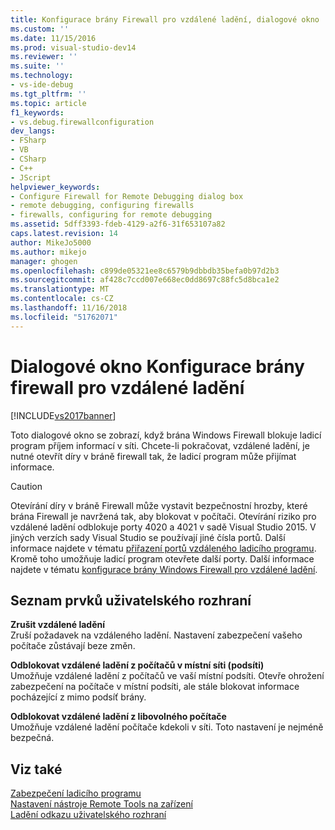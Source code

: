 ```yaml
---
title: Konfigurace brány Firewall pro vzdálené ladění, dialogové okno | Dokumentace Microsoftu
ms.custom: ''
ms.date: 11/15/2016
ms.prod: visual-studio-dev14
ms.reviewer: ''
ms.suite: ''
ms.technology:
- vs-ide-debug
ms.tgt_pltfrm: ''
ms.topic: article
f1_keywords:
- vs.debug.firewallconfiguration
dev_langs:
- FSharp
- VB
- CSharp
- C++
- JScript
helpviewer_keywords:
- Configure Firewall for Remote Debugging dialog box
- remote debugging, configuring firewalls
- firewalls, configuring for remote debugging
ms.assetid: 5dff3393-fdeb-4129-a2f6-31f653107a82
caps.latest.revision: 14
author: MikeJo5000
ms.author: mikejo
manager: ghogen
ms.openlocfilehash: c899de05321ee8c6579b9dbbdb35befa0b97d2b3
ms.sourcegitcommit: af428c7ccd007e668ec0dd8697c88fc5d8bca1e2
ms.translationtype: MT
ms.contentlocale: cs-CZ
ms.lasthandoff: 11/16/2018
ms.locfileid: "51762071"
---
```

# <a name="configure-firewall-for-remote-debugging-dialog-box"></a>Dialogové okno Konfigurace brány firewall pro vzdálené ladění
[!INCLUDE[vs2017banner](../includes/vs2017banner.md)]

Toto dialogové okno se zobrazí, když brána Windows Firewall blokuje ladicí program příjem informací v síti. Chcete-li pokračovat, vzdálené ladění, je nutné otevřít díry v bráně firewall tak, že ladicí program může přijímat informace.  
  
> [!CAUTION]
>  Otevírání díry v bráně Firewall může vystavit bezpečnostní hrozby, které brána Firewall je navržená tak, aby blokovat v počítači. Otevírání riziko pro vzdálené ladění odblokuje porty 4020 a 4021 v sadě Visual Studio 2015. V jiných verzích sady Visual Studio se používají jiné čísla portů. Další informace najdete v tématu [přiřazení portů vzdáleného ladicího programu](../debugger/remote-debugger-port-assignments.md). Kromě toho umožňuje ladicí program otevřete další porty. Další informace najdete v tématu [konfigurace brány Windows Firewall pro vzdálené ladění](../debugger/configure-the-windows-firewall-for-remote-debugging.md).  
  
## <a name="uielement-list"></a>Seznam prvků uživatelského rozhraní  
 **Zrušit vzdálené ladění**  
 Zruší požadavek na vzdáleného ladění. Nastavení zabezpečení vašeho počítače zůstávají beze změn.  
  
 **Odblokovat vzdálené ladění z počítačů v místní síti (podsíti)**  
 Umožňuje vzdálené ladění z počítačů ve vaší místní podsíti. Otevře ohrožení zabezpečení na počítače v místní podsíti, ale stále blokovat informace pocházející z mimo podsíť brány.  
  
 **Odblokovat vzdálené ladění z libovolného počítače**  
 Umožňuje vzdálené ladění počítače kdekoli v síti. Toto nastavení je nejméně bezpečná.  
  
## <a name="see-also"></a>Viz také  
 [Zabezpečení ladicího programu](../debugger/debugger-security.md)   
 [Nastavení nástroje Remote Tools na zařízení](http://msdn.microsoft.com/library/90f45630-0d26-4698-8c1f-63f85a12db9c)   
 [Ladění odkazu uživatelského rozhraní](../debugger/debugging-user-interface-reference.md)



